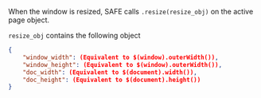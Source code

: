 When the window is resized, SAFE calls ```.resize(resize_obj)``` on the active page object.

```resize_obj``` contains the following object

```json
{
	"window_width": (Equivalent to $(window).outerWidth()),
	"window_height": (Equivalent to $(window).outerWidth()),
	"doc_width": (Equivalent to $(document).width()),
	"doc_height": (Equivalent to $(document).height())
}
```
